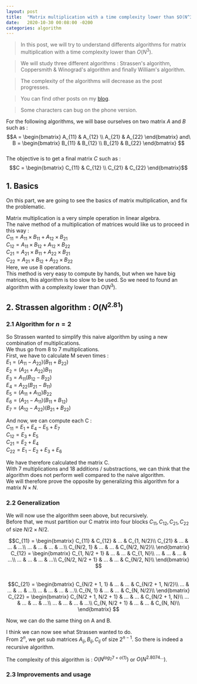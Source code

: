 ```yaml
---
layout: post
title:  "Matrix multiplication with a time complexity lower than $O(N^3)$"
date:   2020-10-30 00:08:00 -0200
categories: algorithm
---
```


> In this post, we will try to understand differents algorithms for matrix multiplication with a time complexity lower than $O(N^3)$.  

> We will study three different algorithms : Strassen's algorithm, Coppersmith & Winograd's algorithm and finally William's algorithm.  

> The complexity of the algorithms will decrease as the post progresses.  

> You can find other posts on my [blog](https://aidri.github.io/emping/blog/).  

> Some characters can bug on the phone version.

For the following algorithms, we will base ourselves on two matrix $A$ and $B$ such as :
$$A = 
\begin{bmatrix} 
A_{11} & A_{12} \\  
A_{21} & A_{22} 
\end{bmatrix} 
and\ B = 
\begin{bmatrix} 
B_{11} & B_{12} \\  
B_{21} & B_{22} 
\end{bmatrix} $$  
The objective is to get a final matrix $C$ such as :  
$$C = 
\begin{bmatrix} 
C_{11} & C_{12} \\  
C_{21} & C_{22} 
\end{bmatrix}$$

## 1. Basics  

On this part, we are going to see the basics of matrix multiplication, and fix the problematic.

Matrix multiplication is a very simple operation in linear algebra.  
The naive method of a multiplication of matrices would like us to proceed in this way :  
$C_{11} = A_{11} \times B_{11} + A_{12} \times B_{21}$  
$C_{12} = A_{11} \times B_{12} + A_{12} \times B_{22}$  
$C_{21} = A_{21} \times B_{11} + A_{22} \times B_{21}$  
$C_{22} = A_{21} \times B_{12} + A_{22} \times B_{22}$  
Here, we use 8 operations.  
This method is very easy to compute by hands, but when we have big matrices, this algorithm is too slow to be used. So we need to found an algorithm with a complexity lower than $O(N^3)$.  

## 2. Strassen algorithm : $O(N^{2.81})$  

### 2.1 Algorithm for $n = 2$  

So Strassen wanted to simplify this naive algorithm by using a new combination of multiplications.  
We thus go from 8 to 7 multiplications.  
First, we have to calculate M seven times :  
$E_1 = (A_{11} - A_{22}) (B_{11} + B_{22})$  
$E_2 = (A_{21} + A_{22}) B_{11}$  
$E_3 = A_{11} (B_{12} - B_{22})$  
$E_4 = A_{22} (B_{21} - B_{11})$  
$E_5 = (A_{11} + A_{12}) B_{22}$  
$E_6 = (A_{21} - A_{11}) (B_{11} + B_{12})$  
$E_7 = (A_{12} - A_{22}) (B_{21} + B_{22})$  

And now, we can compute each C :  
$C_{11} = E_1 + E_4 - E_5 + E_7$  
$C_{12} = E_3 + E_5$  
$C_{21} = E_2 + E_4$  
$C_{22} = E_1 - E_2 + E_3 + E_6$  

We have therefore calculated the matrix C.  
With 7 multiplications and 18 additions / substractions, we can think that the algorithm does not perform well compared to the naive algorithm.  
We will therefore prove the opposite by generalizing this algorithm for a matrix $N \times N$.  

### 2.2 Generalization  

We will now use the algorithm seen above, but recursively.  
Before that, we must partition our C matrix into four blocks $C_{11}, C_{12}, C_{21}, C_{22}$ of size $N/2 \times N/2$.  

$$C_{11} = 
\begin{bmatrix} 
C_{11} & C_{12} & ... & C_{1, N/2}\\  
C_{21} & ... & ... & ...\\  
... & ... & ... & ...\\  
C_{N/2, 1} & ... & ... & C_{N/2, N/2}\\  
\end{bmatrix} 
C_{12} = 
\begin{bmatrix} 
C_{1, N/2 + 1} & ... & ... & C_{1, N}\\  
... & ... & ... & ...\\  
... & ... & ... & ...\\  
C_{N/2, N/2 + 1} & ... & ... & C_{N/2, N}\\  
\end{bmatrix} $$  
$$C_{21} = 
\begin{bmatrix} 
C_{N/2 + 1, 1} & ... & ... & C_{N/2 + 1, N/2}\\  
... & ... & ... & ...\\  
... & ... & ... & ...\\  
C_{N, 1} & ... & ... & C_{N, N/2}\\  
\end{bmatrix} 
C_{22} = 
\begin{bmatrix} 
C_{N/2 + 1, N/2 + 1} & ... & ... & C_{N/2 + 1, N}\\  
... & ... & ... & ...\\  
... & ... & ... & ...\\  
C_{N, N/2 + 1} & ... & ... & C_{N, N}\\  
\end{bmatrix} $$  

Now, we can do the same thing on A and B.  

I think we can now see what Strassen wanted to do.  
From $2^n$, we get sub matrices $A_{ij}, B_{ij}, C_{ij}$ of size $2^{n-1}$. So there is indeed a recursive algorithm.  

The complexity of this algorithm is : $O(N^{log_2 7+o(1)})$ or $O(N^{2.8074...})$.  

### 2.3 Improvements and usage  


